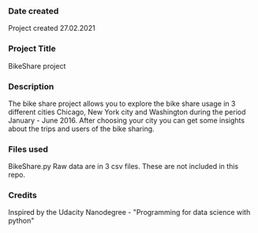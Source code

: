 ### Date created
Project created 27.02.2021

### Project Title
BikeShare project

### Description
The bike share project allows you to explore the bike share usage in 3 different cities Chicago, New York city and Washington during the period January - June 2016. After choosing your city you can get some insights about the trips and users of the bike sharing.

### Files used
BikeShare.py
Raw data are in 3 csv files. These are not included in this repo.

### Credits
Inspired by the Udacity Nanodegree - "Programming for data science with python"
